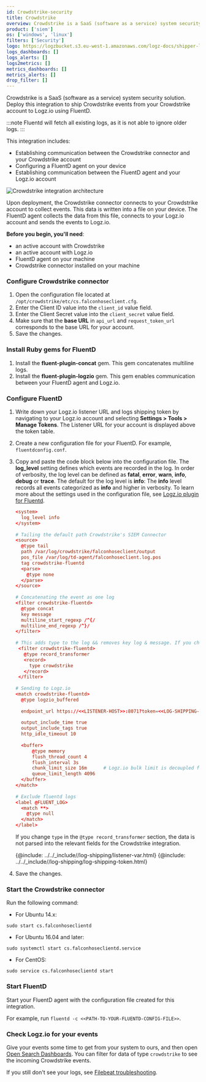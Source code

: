 ```yaml
---
id: Crowdstrike-security
title: Crowdstrike
overview: Crowdstrike is a SaaS (software as a service) system security solution. Deploy this integration to ship Crowdstrike events from your Crowdstrike account to Logz.io using FluentD.
product: ['siem']
os: ['windows', 'linux']
filters: ['Security']
logo: https://logzbucket.s3.eu-west-1.amazonaws.com/logz-docs/shipper-logos/crowdstrike-logo.svg
logs_dashboards: []
logs_alerts: []
logs2metrics: []
metrics_dashboards: []
metrics_alerts: []
drop_filter: []
---
```


 

Crowdstrike is a SaaS (software as a service) system security solution. Deploy this integration to ship Crowdstrike events from your Crowdstrike account to Logz.io using FluentD.

:::note
Fluentd will fetch all existing logs, as it is not able to ignore older logs.
:::
 

This integration includes:


* Establishing communication between the Crowdstrike connector and your Crowdstrike account
* Configuring a FluentD agent on your device
* Establishing communication between the FluentD agent and your Logz.io account

![Crowdstrike integration architecture](https://dytvr9ot2sszz.cloudfront.net/logz-docs/crowdstrike/crowdstrike-hla-final.png)

Upon deployment, the Crowdstrike connector connects to your Crowdstrike account to collect events. This data is written into a file on your device. The FluentD agent collects the data from this file, connects to your Logz.io account and sends the events to Logz.io.
 

**Before you begin, you'll need**: 

* an active account with Crowdstrike
* an active account with Logz.io
* FluentD agent on your machine
* Crowdstrike connector installed on your machine


 


### Configure Crowdstrike connector


1. Open the configuration file located at `/opt/crowdstrike/etc/cs.falconhoseclient.cfg`.
2. Enter the Client ID value into the `client_id` value field.
3. Enter the Client Secret value into the `client_secret` value field.
4. Make sure that the **base URL** in `api_url` and `request_token_url` corresponds to the base URL for your account.
5. Save the changes.


### Install Ruby gems for FluentD

1. Install the **fluent-plugin-concat** gem. This gem concatenates multiline logs.
2. Install the **fluent-plugin-logzio** gem. This gem enables communication between your FluentD agent and Logz.io.


### Configure FluentD

1. Write down your Logz.io listener URL and logs shipping token by navigating to your Logz.io account and selecting **Settings > Tools > Manage Tokens**. The Listener URL for your account is displayed above the token table.
2. Create a new configuration file for your FluentD. For example, `fluentdconfig.conf`.
3. Copy and paste the code block below into the configuration file. The **log_level** setting defines which events are recorded in the log. In order of verbosity, the log level can be defined as **fatal**, **error**, **warn**, **info**, **debug** or **trace**.  The default for the log level is **info**: The **info** level records all events categorized as **info** and higher in verbosity. To learn more about the settings used in the configuration file, see [Logz.io plugin for Fluentd](https://github.com/logzio/fluent-plugin-logzio).
   

   ```conf
   <system>
     log_level info
   </system>
   ​
   # Tailing the default path Crowdstrike's SIEM Connector
   <source>
     @type tail
     path /var/log/crowdstrike/falconhoseclient/output
     pos_file /var/log/td-agent/falconhoseclient.log.pos
     tag crowdstrike-fluentd
     <parse>
       @type none
     </parse>
   </source>
   ​
   # Concatenating the event as one log
   <filter crowdstrike-fluentd>
     @type concat
     key message
     multiline_start_regexp /^{/
     multiline_end_regexp /^}/
   </filter>
   ​
   # This adds type to the log && removes key log & message. If you change the type in this code section, the data is not parsed into the relevant fields for the Crowdstrike integration.
    <filter crowdstrike-fluentd>
      @type record_transformer
      <record>
        type crowdstrike
      </record>
    </filter>
   ​
   # Sending to Logz.io
   <match crowdstrike-fluentd>
     @type logzio_buffered
   ​
     endpoint_url https://<<LISTENER-HOST>>:8071?token=<<LOG-SHIPPING-TOKEN>>
   ​
     output_include_time true
     output_include_tags true
     http_idle_timeout 10
   ​
     <buffer>
         @type memory
         flush_thread_count 4
         flush_interval 3s
         chunk_limit_size 16m      # Logz.io bulk limit is decoupled from chunk_limit_size. Set whatever you want.
         queue_limit_length 4096
     </buffer>
   </match>
   ​
   # Exclude fluentd logs
   <label @FLUENT_LOG>
     <match **>
       @type null
     </match>
   </label>
   ```

   If you change `type` in the `@type record_transformer` section, the data is not parsed into the relevant fields for the Crowdstrike integration.
   
   {@include: ../../_include//log-shipping/listener-var.html}
   {@include: ../../_include//log-shipping/log-shipping-token.html}
   
4. Save the changes.


### Start the Crowdstrike connector

Run the following command:

* For Ubuntu 14.x:

```shell
sudo start cs.falconhoseclientd
```

* For Ubuntu 16.04 and later:

```shell
sudo systemctl start cs.falconhoseclientd.service
```

* For CentOS:

```shell
sudo service cs.falconhoseclientd start
```


### Start FluentD

Start your FluentD agent with the configuration file created for this integration.

For example, run `fluentd -c <<PATH-TO-YOUR-FLUENTD-CONFIG-FILE>>`. 


### Check Logz.io for your events

Give your events some time to get from your system to ours, and then open [Open Search Dashboards](https://app.logz.io/#/dashboard/osd). You can filter for data of type `crowdstrike` to see the incoming Crowdstrike events.
  
If you still don't see your logs, see [Filebeat troubleshooting](https://docs.logz.io/shipping/log-sources/filebeat.html#troubleshooting).


  
